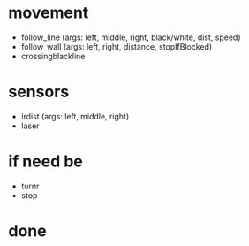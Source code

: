 


# movement
* follow_line (args: left, middle, right, black/white, dist, speed)
* follow_wall (args: left, right, distance, stopIfBlocked)
* crossingblackline


# sensors
* irdist (args: left, middle, right)
* laser


# if need be
* turnr
* stop


# done
